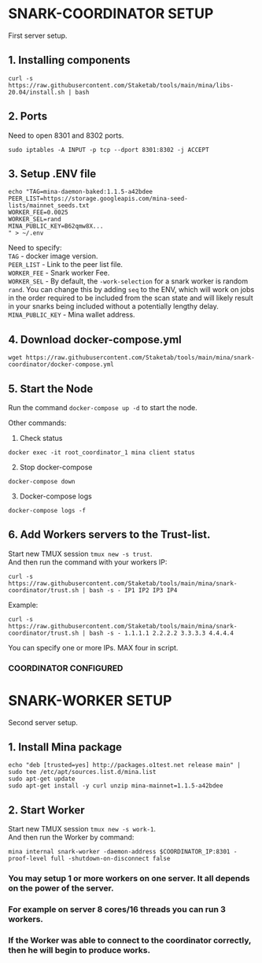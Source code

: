 # SNARK-COORDINATOR SETUP
First server setup.

## 1. Installing components
```
curl -s https://raw.githubusercontent.com/Staketab/tools/main/mina/libs-20.04/install.sh | bash
```
## 2. Ports
Need to open 8301 and 8302 ports.  
```
sudo iptables -A INPUT -p tcp --dport 8301:8302 -j ACCEPT
```
## 3. Setup .ENV file
```
echo "TAG=mina-daemon-baked:1.1.5-a42bdee
PEER_LIST=https://storage.googleapis.com/mina-seed-lists/mainnet_seeds.txt
WORKER_FEE=0.0025
WORKER_SEL=rand
MINA_PUBLIC_KEY=B62qmw8X...
" > ~/.env
```
Need to specify:  
`TAG` - docker image version.  
`PEER_LIST` - Link to the peer list file.  
`WORKER_FEE` - Snark worker Fee.  
`WORKER_SEL` - By default, the `-work-selection` for a snark worker is random `rand`. You can change this by adding `seq` to the ENV, which will work on jobs in the order required to be included from the scan state and will likely result in your snarks being included without a potentially lengthy delay.  
`MINA_PUBLIC_KEY` - Mina wallet address.  

## 4. Download docker-compose.yml
```
wget https://raw.githubusercontent.com/Staketab/tools/main/mina/snark-coordinator/docker-compose.yml
```
## 5. Start the Node
Run the command `docker-compose up -d` to start the node.

Other commands:
1. Check status
```
docker exec -it root_coordinator_1 mina client status
```
2. Stop docker-compose
```
docker-compose down
```
3. Docker-compose logs
```
docker-compose logs -f
```

## 6. Add Workers servers to the Trust-list.
Start new TMUX session `tmux new -s trust`.  
And then run the command with your workers IP:
```
curl -s https://raw.githubusercontent.com/Staketab/tools/main/mina/snark-coordinator/trust.sh | bash -s - IP1 IP2 IP3 IP4
```
Example:
```
curl -s https://raw.githubusercontent.com/Staketab/tools/main/mina/snark-coordinator/trust.sh | bash -s - 1.1.1.1 2.2.2.2 3.3.3.3 4.4.4.4
```
You can specify one or more IPs. MAX four in script.

### COORDINATOR CONFIGURED

# SNARK-WORKER SETUP
Second server setup.

## 1. Install Mina package
```
echo "deb [trusted=yes] http://packages.o1test.net release main" | sudo tee /etc/apt/sources.list.d/mina.list
sudo apt-get update
sudo apt-get install -y curl unzip mina-mainnet=1.1.5-a42bdee
```
## 2. Start Worker
Start new TMUX session `tmux new -s work-1`.  
And then run the Worker by command:  
```
mina internal snark-worker -daemon-address $COORDINATOR_IP:8301 -proof-level full -shutdown-on-disconnect false
```

### You may setup 1 or more workers on one server. It all depends on the power of the server. 
### For example on server 8 cores/16 threads you can run 3 workers.

### If the Worker was able to connect to the coordinator correctly, then he will begin to produce works.
